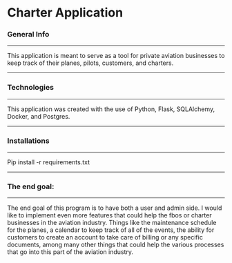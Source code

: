 # Charter Application

### General Info
***
This application is meant to serve as a tool for private aviation businesses to keep track of their planes, pilots, customers, and charters.

***
### Technologies
***
This application was created with the use of Python, Flask, SQLAlchemy, Docker, and Postgres.

***
### Installations
***
Pip install -r requirements.txt

***
### The end goal:
***
The end goal of this program is to have both a user and admin side. I would like to implement even more features that could help the fbos or charter businesses in the aviation industry. Things like the maintenance schedule for the planes, a calendar to keep track of all of the events, the ability for customers to create an account to take care of billing or any specific documents, among many other things that could help the various processes that go into this part of the aviation industry.
